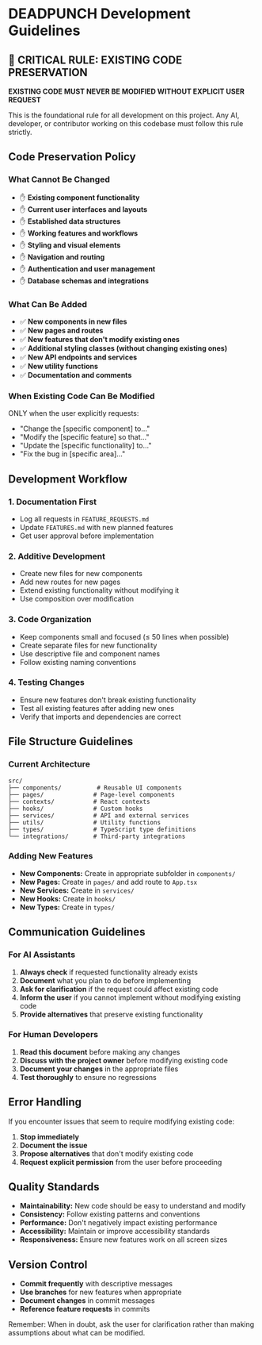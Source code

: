 
# DEADPUNCH Development Guidelines

## 🚨 CRITICAL RULE: EXISTING CODE PRESERVATION

**EXISTING CODE MUST NEVER BE MODIFIED WITHOUT EXPLICIT USER REQUEST**

This is the foundational rule for all development on this project. Any AI, developer, or contributor working on this codebase must follow this rule strictly.

## Code Preservation Policy

### What Cannot Be Changed
- ✋ **Existing component functionality**
- ✋ **Current user interfaces and layouts**
- ✋ **Established data structures**
- ✋ **Working features and workflows**
- ✋ **Styling and visual elements**
- ✋ **Navigation and routing**
- ✋ **Authentication and user management**
- ✋ **Database schemas and integrations**

### What Can Be Added
- ✅ **New components in new files**
- ✅ **New pages and routes**
- ✅ **New features that don't modify existing ones**
- ✅ **Additional styling classes (without changing existing ones)**
- ✅ **New API endpoints and services**
- ✅ **New utility functions**
- ✅ **Documentation and comments**

### When Existing Code Can Be Modified
ONLY when the user explicitly requests:
- "Change the [specific component] to..."
- "Modify the [specific feature] so that..."
- "Update the [specific functionality] to..."
- "Fix the bug in [specific area]..."

## Development Workflow

### 1. Documentation First
- Log all requests in `FEATURE_REQUESTS.md`
- Update `FEATURES.md` with new planned features
- Get user approval before implementation

### 2. Additive Development
- Create new files for new components
- Add new routes for new pages
- Extend existing functionality without modifying it
- Use composition over modification

### 3. Code Organization
- Keep components small and focused (≤ 50 lines when possible)
- Create separate files for new functionality
- Use descriptive file and component names
- Follow existing naming conventions

### 4. Testing Changes
- Ensure new features don't break existing functionality
- Test all existing features after adding new ones
- Verify that imports and dependencies are correct

## File Structure Guidelines

### Current Architecture
```
src/
├── components/          # Reusable UI components
├── pages/              # Page-level components
├── contexts/           # React contexts
├── hooks/              # Custom hooks
├── services/           # API and external services
├── utils/              # Utility functions
├── types/              # TypeScript type definitions
└── integrations/       # Third-party integrations
```

### Adding New Features
- **New Components:** Create in appropriate subfolder in `components/`
- **New Pages:** Create in `pages/` and add route to `App.tsx`
- **New Services:** Create in `services/`
- **New Hooks:** Create in `hooks/`
- **New Types:** Create in `types/`

## Communication Guidelines

### For AI Assistants
1. **Always check** if requested functionality already exists
2. **Document** what you plan to do before implementing
3. **Ask for clarification** if the request could affect existing code
4. **Inform the user** if you cannot implement without modifying existing code
5. **Provide alternatives** that preserve existing functionality

### For Human Developers
1. **Read this document** before making any changes
2. **Discuss with the project owner** before modifying existing code
3. **Document your changes** in the appropriate files
4. **Test thoroughly** to ensure no regressions

## Error Handling

If you encounter issues that seem to require modifying existing code:
1. **Stop immediately**
2. **Document the issue**
3. **Propose alternatives** that don't modify existing code
4. **Request explicit permission** from the user before proceeding

## Quality Standards

- **Maintainability:** New code should be easy to understand and modify
- **Consistency:** Follow existing patterns and conventions
- **Performance:** Don't negatively impact existing performance
- **Accessibility:** Maintain or improve accessibility standards
- **Responsiveness:** Ensure new features work on all screen sizes

## Version Control

- **Commit frequently** with descriptive messages
- **Use branches** for new features when appropriate
- **Document changes** in commit messages
- **Reference feature requests** in commits

Remember: When in doubt, ask the user for clarification rather than making assumptions about what can be modified.
